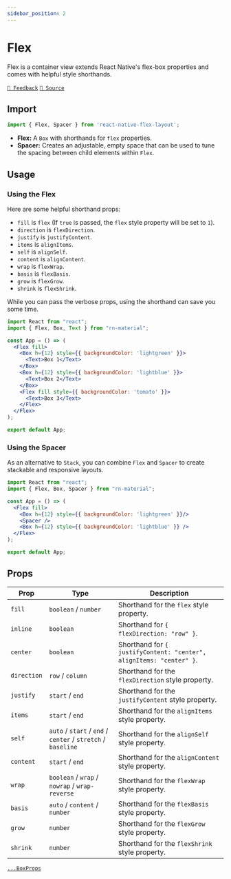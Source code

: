 ```yaml
---
sidebar_position: 2
---
```


# Flex

Flex is a container view extends React Native's flex-box properties and comes with helpful style shorthands.

[`💬 Feedback`](https://github.com/yamankatby/react-native-flex-layout/labels/flex)
[`🌱 Source`](https://github.com/yamankatby/react-native-flex-layout/blob/main/src/Flex.tsx)

## Import

```js
import { Flex, Spacer } from 'react-native-flex-layout';
```

- **Flex:** A `Box` with shorthands for `flex` properties.
- **Spacer:** Creates an adjustable, empty space that can be used to tune the spacing between child elements
  within `Flex`.

## Usage

### Using the Flex

Here are some helpful shorthand props:

- `fill` is `flex` (If `true` is passed, the `flex` style property will be set to `1`).
- `direction` is `flexDirection`.
- `justify` is `justifyContent`.
- `items` is `alignItems`.
- `self` is `alignSelf`.
- `content` is `alignContent`.
- `wrap` is `flexWrap`.
- `basis` is `flexBasis`.
- `grow` is `flexGrow`.
- `shrink` is `flexShrink`.

While you can pass the verbose props, using the shorthand can save you some time.

```jsx with-preview
import React from "react";
import { Flex, Box, Text } from "rn-material";

const App = () => (
  <Flex fill>
    <Box h={12} style={{ backgroundColor: 'lightgreen' }}>
      <Text>Box 1</Text>
    </Box>
    <Box h={12} style={{ backgroundColor: 'lightblue' }}>
      <Text>Box 2</Text>
    </Box>
    <Flex fill style={{ backgroundColor: 'tomato' }}>
      <Text>Box 3</Text>
    </Flex>
  </Flex>
);

export default App;
```

### Using the Spacer

As an alternative to `Stack`, you can combine `Flex` and `Spacer` to create stackable and responsive layouts.

```jsx with-preview
import React from "react";
import { Flex, Box, Spacer } from "rn-material";

const App = () => (
  <Flex fill>
    <Box h={12} style={{ backgroundColor: 'lightgreen' }}/>
    <Spacer />
    <Box h={12} style={{ backgroundColor: 'lightblue' }} />
  </Flex>
);

export default App;
```

## Props

| Prop        | Type                                                         | Description                                                         |
|-------------|--------------------------------------------------------------|---------------------------------------------------------------------|
| `fill`      | `boolean` / `number`                                         | Shorthand for the `flex` style property.                            |
| `inline`    | `boolean`                                                    | Shorthand for `{ flexDirection: "row" }`.                           |
| `center`    | `boolean`                                                    | Shorthand for `{ justifyContent: "center", alignItems: "center" }`. |
| `direction` | `row` / `column`                                             | Shorthand for the `flexDirection` style property.                   |
| `justify`   | `start` / `end`                                              | Shorthand for the `justifyContent` style property.                  |
| `items`     | `start` / `end`                                              | Shorthand for the `alignItems` style property.                      |
| `self`      | `auto` / `start` / `end` / `center` / `stretch` / `baseline` | Shorthand for the `alignSelf` style property.                       |
| `content`   | `start` / `end`                                              | Shorthand for the `alignContent` style property.                    |
| `wrap`      | `boolean` / `wrap` / `nowrap` / `wrap-reverse`               | Shorthand for the `flexWrap` style property.                        |
| `basis`     | `auto` / `content` / `number`                                | Shorthand for the `flexBasis` style property.                       |
| `grow`      | `number`                                                     | Shorthand for the `flexGrow` style property.                        |
| `shrink`    | `number`                                                     | Shorthand for the `flexShrink` style property.                      |

[`...BoxProps`](/pages/layout/box#props)
